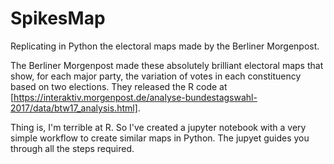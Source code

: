 # SpikesMap
Replicating in Python the electoral maps made by the Berliner Morgenpost.

The Berliner Morgenpost made these absolutely brilliant electoral maps that show, for each major party, the variation of votes in each constituency based on two elections. They released the R code at [https://interaktiv.morgenpost.de/analyse-bundestagswahl-2017/data/btw17_analysis.html].

Thing is, I'm terrible at R. So I've created a jupyter notebook with a very simple workflow to create similar maps in Python. The jupyet  guides you through all the steps required.
